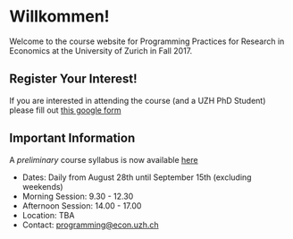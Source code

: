 # Willkommen!

Welcome to the course website for Programming Practices for Research in Economics at the University of Zurich in Fall 2017.

## Register Your Interest!

If you are interested in attending the course (and a UZH PhD Student) please fill out [this google form](https://goo.gl/forms/CwmyxFMXUZdPRCGB3)

## Important Information

A *preliminary* course syllabus is now available [here](assets/pp4rs-syllabus.pdf)


* Dates: Daily from August 28th until September 15th (excluding weekends)
* Morning Session: 9.30 - 12.30
* Afternoon Session: 14.00 - 17.00
* Location: TBA
* Contact: programming@econ.uzh.ch
